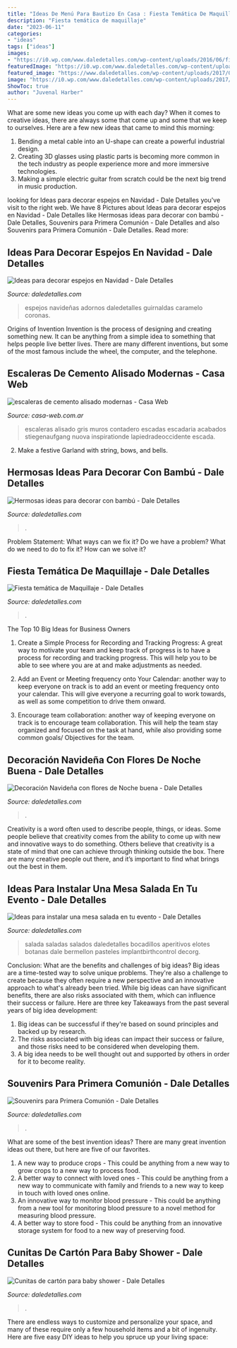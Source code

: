 ```yaml
---
title: "Ideas De Menú Para Bautizo En Casa : Fiesta Temática De Maquillaje"
description: "Fiesta temática de maquillaje"
date: "2023-06-11"
categories:
- "ideas"
tags: ["ideas"]
images:
- "https://i0.wp.com/www.daledetalles.com/wp-content/uploads/2016/06/fiesta-de-maquillaje12.jpg"
featuredImage: "https://i0.wp.com/www.daledetalles.com/wp-content/uploads/2016/06/fiesta-de-maquillaje12.jpg"
featured_image: "https://www.daledetalles.com/wp-content/uploads/2017/01/decoracion-con-bambu2.jpg"
image: "https://i0.wp.com/www.daledetalles.com/wp-content/uploads/2017/09/recuerdos-de-comunion29.jpg?resize=500%2C751"
ShowToc: true
author: "Juvenal Harber"
---
```



What are some new ideas you come up with each day?
When it comes to creative ideas, there are always some that come up and some that we keep to ourselves. Here are a few new ideas that came to mind this morning: 
1. Bending a metal cable into an U-shape can create a powerful industrial design.
2. Creating 3D glasses using plastic parts is becoming more common in the tech industry as people experience more and more immersive technologies.
3. Making a simple electric guitar from scratch could be the next big trend in music production.

	

		
looking for Ideas para decorar espejos en Navidad - Dale Detalles you've visit to the right web. We have 8 Pictures about Ideas para decorar espejos en Navidad - Dale Detalles like Hermosas ideas para decorar con bambú - Dale Detalles, Souvenirs para Primera Comunión - Dale Detalles and also Souvenirs para Primera Comunión - Dale Detalles. Read more:
		
    
## Ideas Para Decorar Espejos En Navidad - Dale Detalles

<img loading=lazy src="https://i2.wp.com/www.daledetalles.com/wp-content/uploads/2017/11/decorar-espejos-en-navidad1.jpg?resize=550%2C736" onerror="this.onerror=null;this.src='https://tse3.mm.bing.net/th?id=OIP.dbSJ2r4i2_lYo_ufqBrTbQHaJ6&amp;pid=15.1';" alt="Ideas para decorar espejos en Navidad - Dale Detalles">

_Source: daledetalles.com_

>espejos navideñas adornos daledetalles guirnaldas caramelo coronas. 

	

Origins of Invention
Invention is the process of designing and creating something new. It can be anything from a simple idea to something that helps people live better lives. There are many different inventions, but some of the most famous include the wheel, the computer, and the telephone.

    
## Escaleras De Cemento Alisado Modernas - Casa Web

<img loading=lazy src="https://casa-web.com.ar/wp-content/uploads/2020/05/escaleras-de-cemento-alisado-modernas.jpg" onerror="this.onerror=null;this.src='https://tse1.mm.bing.net/th?id=OIP.bdBjk_SsLzuBr037u1oInwAAAA&amp;pid=15.1';" alt="escaleras de cemento alisado modernas - Casa Web">

_Source: casa-web.com.ar_

>escaleras alisado gris muros contadero escadas escadaria acabados stiegenaufgang nuova inspirationde lapiedradeoccidente escada. 

	

2. Make a festive Garland with string, bows, and bells.

    
## Hermosas Ideas Para Decorar Con Bambú - Dale Detalles

<img loading=lazy src="https://www.daledetalles.com/wp-content/uploads/2017/01/decoracion-con-bambu2.jpg" onerror="this.onerror=null;this.src='https://tse4.mm.bing.net/th?id=OIP.HaQGnU9GPSsWytQAznTAugHaLH&amp;pid=15.1';" alt="Hermosas ideas para decorar con bambú - Dale Detalles">

_Source: daledetalles.com_

>. 

	

Problem Statement: What ways can we fix it?
Do we have a problem?
What do we need to do to fix it?
How can we solve it?

    
## Fiesta Temática De Maquillaje - Dale Detalles

<img loading=lazy src="https://i0.wp.com/www.daledetalles.com/wp-content/uploads/2016/06/fiesta-de-maquillaje12.jpg" onerror="this.onerror=null;this.src='https://tse1.mm.bing.net/th?id=OIP.kN129tOd4AJZ3uqpwLbrTAHaJ4&amp;pid=15.1';" alt="Fiesta temática de Maquillaje - Dale Detalles">

_Source: daledetalles.com_

>. 

	

The Top 10 Big Ideas for Business Owners
1. Create a Simple Process for Recording and Tracking Progress: A great way to motivate your team and keep track of progress is to have a process for recording and tracking progress. This will help you to be able to see where you are at and make adjustments as needed.
2. Add an Event or Meeting frequency onto Your Calendar: another way to keep everyone on track is to add an event or meeting frequency onto your calendar. This will give everyone a recurring goal to work towards, as well as some competition to drive them onward.

3. Encourage team collaboration: another way of keeping everyone on track is to encourage team collaboration. This will help the team stay organized and focused on the task at hand, while also providing some common goals/ Objectives for the team.


    
## Decoración Navideña Con Flores De Noche Buena - Dale Detalles

<img loading=lazy src="https://i2.wp.com/www.daledetalles.com/wp-content/uploads/2016/08/22-1.jpg?resize=550%2C331" onerror="this.onerror=null;this.src='https://tse1.mm.bing.net/th?id=OIP.AEY9pVj9xUItQrqLE2yW1wHaEd&amp;pid=15.1';" alt="Decoración Navideña con flores de Noche buena - Dale Detalles">

_Source: daledetalles.com_

>. 

	

Creativity is a word often used to describe people, things, or ideas. Some people believe that creativity comes from the ability to come up with new and innovative ways to do something. Others believe that creativity is a state of mind that one can achieve through thinking outside the box. There are many creative people out there, and it’s important to find what brings out the best in them.

    
## Ideas Para Instalar Una Mesa Salada En Tu Evento - Dale Detalles

<img loading=lazy src="https://i2.wp.com/www.daledetalles.com/wp-content/uploads/2016/08/mesa-salada22.jpg" onerror="this.onerror=null;this.src='https://tse2.mm.bing.net/th?id=OIP.ChBIrQjXjLSdavP4GB5uZAHaFj&amp;pid=15.1';" alt="Ideas para instalar una mesa salada en tu evento - Dale Detalles">

_Source: daledetalles.com_

>salada saladas salados daledetalles bocadillos aperitivos elotes botanas dale bermellon pasteles implantbirthcontrol decorg. 

	

Conclusion: What are the benefits and challenges of big ideas?
Big ideas are a time-tested way to solve unique problems. They're also a challenge to create because they often require a new perspective and an innovative approach to what's already been tried. While big ideas can have significant benefits, there are also risks associated with them, which can influence their success or failure. Here are three key Takeaways from the past several years of big idea development: 
1. Big ideas can be successful if they're based on sound principles and backed up by research.
2. The risks associated with big ideas can impact their success or failure, and those risks need to be considered when developing them.
3. A big idea needs to be well thought out and supported by others in order for it to become reality.

    
## Souvenirs Para Primera Comunión - Dale Detalles

<img loading=lazy src="https://i0.wp.com/www.daledetalles.com/wp-content/uploads/2017/09/recuerdos-de-comunion29.jpg?resize=500%2C751" onerror="this.onerror=null;this.src='https://tse4.mm.bing.net/th?id=OIP.S1-TNd5SACsU5wMFFPEx2QHaLH&amp;pid=15.1';" alt="Souvenirs para Primera Comunión - Dale Detalles">

_Source: daledetalles.com_

>. 

	

What are some of the best invention ideas?
There are many great invention ideas out there, but here are five of our favorites. 
1. A new way to produce crops - This could be anything from a new way to grow crops to a new way to process food. 
2. A better way to connect with loved ones - This could be anything from a new way to communicate with family and friends to a new way to keep in touch with loved ones online. 
3. An innovative way to monitor blood pressure - This could be anything from a new tool for monitoring blood pressure to a novel method for measuring blood pressure. 
4. A better way to store food - This could be anything from an innovative storage system for food to a new way of preserving food. 

    
## Cunitas De Cartón Para Baby Shower - Dale Detalles

<img loading=lazy src="https://i2.wp.com/www.daledetalles.com/wp-content/uploads/2017/03/cunitas-de-carton-para-baby-shower9.jpg?resize=549%2C732" onerror="this.onerror=null;this.src='https://tse3.mm.bing.net/th?id=OIP.gNWOzzDtjoDEvJsbFfvdwAHaJ4&amp;pid=15.1';" alt="Cunitas de cartón para baby shower - Dale Detalles">

_Source: daledetalles.com_

>. 

	

There are endless ways to customize and personalize your space, and many of these require only a few household items and a bit of ingenuity. Here are five easy DIY ideas to help you spruce up your living space: 

